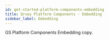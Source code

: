 ```yaml
---
id: get-started-platform-components-embedding
title: Qrvey Platform Components - Embedding
sidebar_label: Embedding
---
```


GS Platform Components Embedding copy.